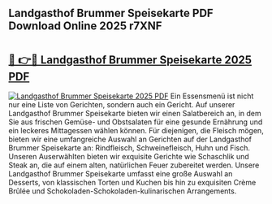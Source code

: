 ## Landgasthof Brummer Speisekarte PDF Download Online 2025 r7XNF

# <h2><a href="http://gcagkg7.nevu.top/?p=Landgasthof+Brummer+Speisekarte">🔗 👉🔴 Landgasthof Brummer Speisekarte 2025 PDF</a></h2>

[![Landgasthof Brummer Speisekarte 2025 PDF](https://i.imgur.com/dBaPXMq.png)](http://gcagkg7.nevu.top/?p=Landgasthof+Brummer+Speisekarte)
Ein Essensmenü ist nicht nur eine Liste von Gerichten, sondern auch ein Gericht. Auf unserer Landgasthof Brummer Speisekarte bieten wir einen Salatbereich an, in dem Sie aus frischen Gemüse- und Obstsalaten für eine gesunde Ernährung und ein leckeres Mittagessen wählen können. Für diejenigen, die Fleisch mögen, bieten wir eine umfangreiche Auswahl an Gerichten auf der Landgasthof Brummer Speisekarte an: Rindfleisch, Schweinefleisch, Huhn und Fisch. Unseren Auserwählten bieten wir exquisite Gerichte wie Schaschlik und Steak an, die auf einem alten, natürlichen Feuer zubereitet werden. Unsere Landgasthof Brummer Speisekarte umfasst eine große Auswahl an Desserts, von klassischen Torten und Kuchen bis hin zu exquisiten Crème Brûlée und Schokoladen-Schokoladen-kulinarischen Arrangements.
